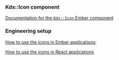 ### Kds::Icon component

[Documentation for the `Kds::Icon` Ember component](/components/icon)

### Engineering setup

[How to use the icons in Ember applications](/getting-started/for-engineers#ember-applications)

[How to use the icons in React applications](/getting-started/for-engineers#react-applications)
